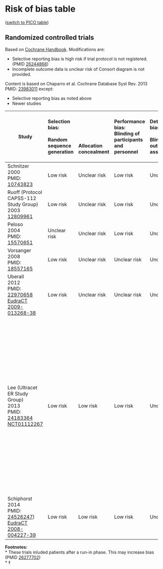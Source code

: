 # Risk of bias table
([switch to PICO table](pico-table.md))
## Randomized controlled trials
Based on [Cochrane Handbook](http://handbook.cochrane.org/chapter_8/table_8_5_d_criteria_for_judging_risk_of_bias_in_the_risk_of.htm). Modifications are:
* Selective reporting bias is high risk if trial protocol is not registered.(PMID [26244868](https://pubmed.gov/26244868))
* Incomplete outcome data is unclear risk of Consort diagram is not provided.

Content is based on Chaparro et al. Cochrane Database Syst Rev. 2013 PMID: [23983011](http://pubmed.gov/23983011) except:
* Selective reporting bias as noted above
* Newer studies

|  Study        | Selection bias:<br/><br/>Random sequence generation<br/>| <br/><br/><br/><br/>Allocation concealment|Performance bias:<br/>Blinding of participants and personnel|Detection bias:<br/><br/>Blinding of outcome assessment<br/>|Attrition bias:<br/><br/>Incomplete outcome data<br/>|Reporting bias:<br/><br/><br/>Selective reporting|Other biases:<br/><br/>E.g. imbalanced compliance , co-interventions, or other<br/>|
| -------------------------------------|:---------|:---------|:--------------|:------------|:----------|:----------|:----------|
| Schnitzer<br>2000<br>PMID: [10743823](http://pubmed.gov/10743823)|Low risk |Unclear risk |Low risk |Unclear risk |High risk |Unclear risk as trial not registered|High risk\*|
| Ruoff  (Protocol CAPSS-112 Study Group)<br>2003<br>[12809961](http://pubmed.gov/12809961)|Low risk |Unclear risk |Low risk |Unclear risk |High risk|Unclear risk as trial not registered|Unclear risk|
| Peloso<br>2004<br>PMID: [15570651](http://pubmed.gov/15570651)|Unclear risk |Unclear risk |Low risk |Unclear risk |High risk |Unclear risk as trial not registered|Low risk|
| Vorsanger<br>2008<br>PMID: [18557165](http://pubmed.gov/18557165)|Low risk |Unclear risk |Unclear risk |Unclear risk |High risk |Unclear risk as trial not registered|High risk\*|
| Uberall<br>2012<br>PMID: [22970658](http://pubmed.gov/22970658)<br>[EudraCT 2009-013268-38](https://www.clinicaltrialsregister.eu/ctr-search/trial/2009-013268-38/DE)|Low risk |Unclear risk |Unclear risk |Unclear risk |High risk | Low risk|Low risk|
| Lee (Ultracet ER Study Group)<br>2013<br>PMID: [24183364](http://pubmed.gov/24183364)<br>[NCT01112267](http://clinicaltrials.gov/show/NCT01112267)|Low risk |Low risk |Low risk |Unclear risk |High risk |High risk as primary outcome in registration version 2010_04_27 was "Difference in pain intensity as measured on the Visual Analog Scale (VAS)"; however, publication reported proportion of responders. Additional risk as date of enrollment relative to trial registration not clear.|High risk\*|
| Schiphorst<br>2014<br>PMID: [24526247](http://pubmed.gov/24526247))<br>[EudraCT 2008-004227-39](https://www.clinicaltrialsregister.eu/ctr-search/trial/2008-007225-39/BE)|Low risk |Low risk |Low risk |Unclear risk |Unclear risk |Low risk|Low risk|

**Footnotes:**<br>
\* These trials inluded patients after a run-in phase. This may increase bias (PMID [26277702](https://pubmed.gov/26277702))<br>
† 
‡ 
